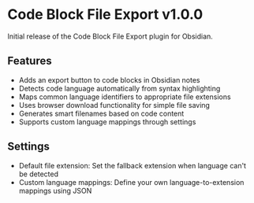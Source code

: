 # Code Block File Export v1.0.0

Initial release of the Code Block File Export plugin for Obsidian.

## Features
- Adds an export button to code blocks in Obsidian notes
- Detects code language automatically from syntax highlighting
- Maps common language identifiers to appropriate file extensions
- Uses browser download functionality for simple file saving
- Generates smart filenames based on code content
- Supports custom language mappings through settings

## Settings
- Default file extension: Set the fallback extension when language can't be detected
- Custom language mappings: Define your own language-to-extension mappings using JSON
